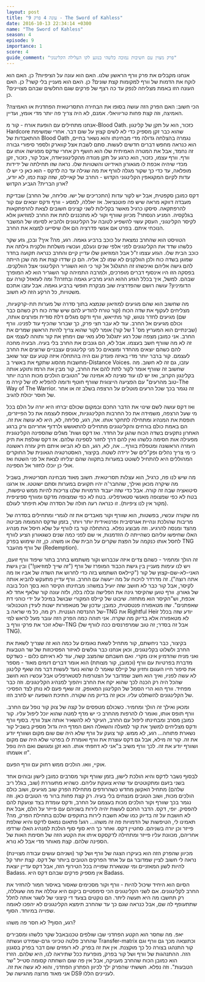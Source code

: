 ```yaml
---
layout: post
title: "עונה 4 פרק 9 - The Sword of Kahless"
date: 2016-10-13 22:34:14 +0300
name: "The Sword of Kahless"
season: 4
episode: 9
importance: 1
score: 4
guide_comment: "פרק מצוין עם חשיבות נמוכה כלשהי בנוגע לקו העלילה הקלינגוני"
---
```



אנחנו מקבלים את פרק וורף הראשון שלנו. האם הוא עונה על הציפיות? כן. האם הוא לוקח את הדמות של וורף למקומות קצת שונים? כן. האם הוא מעניין בלי קשר? כן. האם העונה הזו באמת מצליחה לנפק עד כה רצף של פרקים שגם החלשים שבהם מצויינים? כן.

הכי חשוב: האם הפרק הזה עושה בסופו את הבחירה התסריטאית הפחדנית או האמיצה? האמיצה, וזה קצת פחות טריוויאלי. אמנם, לא היה צריך פה יותר מדי אומץ, ועדיין.

אנחנו מתחילים עם הופעת אורח - קור מ-Blood Oath. כזכור, הוא על תקן של קלינגון Hardcore שהוא כבר זקן מספיק כדי לא לשים קצוץ על שום דבר. אחרי שמשימת ההתאבדות של Blood Oath נגמרה בהצלחה גדולה מדי מבחינתו והוא נשאר בחיים, הוא כנראה מחפש דברים חדשים לעשות. סתם לשבת אצל קווארק ולספר סיפורי גבורה זה נחמד, אבל את המטרה האמיתית שלו הוא חושף רק אחרי שדקס מפגישה אותו עם וורף. וורף עצמו, כזכור, הוא כרגע על תקן מנודה מהקלינגוניאדה, אבל קור, כזכור, זקן מכדי שיהיה אכפת לו מגאורון האידיוט והשטויות שלו. נראה שזו תחילתה של ידידות מופלאה, עד כדי כך שקור מגלה לוורף את מה שגילה עד כה לדקס - הוא כאן כי יש לו עדות לקיום המקגאפין הקלינגוני הקדוש - החרב של קאיילס, שזה קצת כמו, לא יודע, ארון הברית? הגביע הקדוש?

דקס כמובן סקפטית, אבל יש לקור עדות (התכריכים של ישו. סליחה, של החרב) שבדיקת מעבדה דווקא מראה שיש פה פוטנציאל. אז יאללה, למסע - וורף ודקס יוצאים עם קור להרפתקאה. סיסקו כרגיל מאשר בקלילות לשני קצינים חשובים לצאת להרפתקאות בגלקסיה. המניע הנסתר? מכיוון שוורף וקור לא מתכננים לתת את החרב למוזיאון אלא לקיסר הקלינגוני, העסק עשוי להשפיע לטובה על הקלינגונים ולהביא לסיומו של המשבר הנוכחי איתם. בפרט אם אנשי פדרציה הם אלו שיסייעו למצוא את החרב.

הטוויסט הוא שהחרב נמצאת על כוכב ברביע גאמה. רגע, מה? איך? ובכן, גזע שקר כלשהו שדד את הקלינגונים לפני אלפי שנים ונעלם, ועכשיו משלחת וולקנית גילתה את כוכב הבית שלו. הגזע עצמו ז"ל אבל המוזיאון שלו עדיין קיים והחרב כנראה תקועה בחדר שמוגן בשדה כוח ולכן הוולקנים לא שמו לב אליה. הם כן שדדו קצת את מה שכן הייתה להם גישה אליהם ואיכשהו זה התגלגל אל קור כי הוא השגריר הקלינגוני אצל הוולקנים. בפסקה הזו היו אינסוף דברים מופרכים, ולמרבה התמיהה קור השגריר הוא לא המופרך שבהם. למשל, איך בכלל הגזע ההוא הגיע מרביע גאמה ובחזרה? ומה לעזאזל קורה עם הדומיניון? עושה רושם שהפדרציה שוב מבקרת חופשי ברביע גאמה. אבל עזבו אתכם משטויות, כל הרקע הזה לא חשוב.

מה שחשוב הוא שהם מגיעים למוזיאון שנמצא בתוך סדרה של מערות תת-קרקעיות, מצליחים לעקוף את שדה הכוח (קור טורח להודיע להם שיש שדה כוח רק כשהם כבר שם) מגיעים לחדר נטוש, קור מתייאש, וורף ודקס מגלים דלת סודית ופורצים אותה, וכולם מגיעים אל החרב. עוד לא עבר חצי פרק, כך שברור שהכיף עוד לפנינו. וורף (שבינתיים הוא המעריץ מס' 1 של קור) אומר לקור שהוא צריך להיות הראשון שמרים את החרב. אני כמובן מצפה שכל רגע יתגלגל סלע מאי שם וימחץ את קור ותוהה לעצמי אם זה לא מה שוורף חשב בעצמו. אבל לא, הם גונבים את החרב בלי בעיה. הבעיה מחכה להם כשהם יוצאים מהחדר ומוצאים כל מני קלינגונים עצבניים שרוצים את החרב לעצמם. קור ברבר יותר מדי באיזה פונדק וגם היה בהתחלה איזה קטע עם יצור שואב מחשבות מהסוג שתקף את באשיר ב-Distance Voices. עזבו, גם זה לא חשוב. מה שחשוב זה שוורף אומר לקור לתת להם את החרב, קור מבין את הרמז ותוקע אותה בקלינגון הקרוב, ואז יש לנו עוד סצינה לא אמינה של "הטובים הולכים מכות הרבה יותר טוב מהרעים" עם הפציעה הייצוגית שוורף חוטף ודומה להפליא לזו של קירה מ-The Way of The Warrior. זה נגמר בכך שכל הרעים מוטלים על הרצפה בשלב זה או אחר של חוסר יכולת להגיב.

ואז דקס עושה לשם שינוי את הדבר החכם ובמקום שכולם יברחו היא יורה על הלם בכל מי שעל הרצפה, משמידה את כל החרבות הקלינגוניות, אוספת לעצמה את כל הפייזרים, תופסת את המנהיג ומתחילה לתחקר אותו. אה, רגע, סליחה, לא, היא לא עושה את זה. הם באמת כולם בורחים והקלינגונים מתחילים להתאושש ולרדוף אחריהם ורק ברגע האחרון נתקעים בשדה הכוח שהגן על החדר. ואז דקס ושות' מגלים שהספינה הקלינגונית מפעילה אות חסימה כלשהו ואין להם דרך לחזור לספינה שלהם. אז דקס שולפת את תיק העזרה הראשונה ומטפלת בוורף... אה, לא, רגע, הם לא הביאו איתם תיק עזרה ראשונה כי מי צריך נהלים ופק"לים של ירידה לשטח. בקיצור, האסטרטגיה הגאונית של החוקרים המהוללים היא להתחיל לשוטט במערות בתקווה שהם יצליחו לצאת אל פני השטח ואז אולי כן יוכלו לחזור אל הספינה.

מה שיש לנו פה, כרגיל, הוא עצלות תסריטאית. חשוב מאוד מבחינה תסריטאית, בשביל מה שיקרה מכאן ואילך, שהחבר'ה יהיו תקועים במערות וסתם ישוטטו. אז ארגנו סיטואציה שבה זה קורה. אבל כדי שזה יעבוד הדמויות שלנו צריכות להיות ממש טיפשות, בטח לא כפי שמצופה מאנשי סטארפליט. בטח לא כפי שמצופה מדקס ומוורף ספיציפית (מקור אין לנו ציפיות). זו כנראה רעה חולה של הסדרה שלא תיפתר לעולם.

מה שקורה עכשיו, בפשטות, הוא שוורף וקור מאבדים את זה לגמרי ומתחילים בסדרה של מריבות שהולכת ונהיית אגרסיבית ופרנואידית יותר ויותר, בזמן שדקס ההמומה מביטה מהצד ומנסה להרגיע. וזה מבוצע נפלא. בהתחלה קור בז לוורף על שלא חיסל את מנהיג האלו שחיפשו עליהם כשהייתה לו הזדמנות, אי שם לפני כמה שנים כשגאורון הציע לוורף לחסל אותו כנקמה על הפצת שקרים על הבית שלו או משהו. כן, זה שימוש בפרק TNG של וורף מהעבר (Redemption).

זה הולך ומחמיר - כשהם צדים איזה עכברוש וקור משתמש בחרב בתור שיפוד וורף זועם, ויש לנו עימות מעניין בין גישת הכבוד המופרז של וורף ("זה שייך למוזיאון!") ובין גישת האני-לא-שם-קצוץ של קור ("קיילאס השתמש בזה כדי לחרוש את השדה של אביו אז מה אתה רוצה"). זה מדרדר לויכוח על מה ייעשה עם החרב. וורף עדיין מתעקש להביא אותה לקיסר, אבל קור כבר לא חושב שזה יועיל במשהו: מבחינתו הקיסר הוא בסך הכל בובה של גאורון. וורף טוען שהקיסר גינה את הפלישה ובלה בלה, ולזה עונה קור שלאף אחד לא אכפת, וש"הקיסר הוא מתחזה. שיבוט של קיילס המקורי שבושל במיכל על ידי כוהני דת שאפתנים". שזו מטאפורה פנטסטית, כמובן; עדכון של מטאפורות ישנות לעידן הטכנולוגי של ההנדסה הגנטית. רק מה, כל מי שראה ב-TNG את Rightful Heir יודע שזה בכלל לא מטאפורה אלא בדיוק מה שקרה. אני תוהה כמה הפרק הזה עובר מעל לראש למי שלא זוכר את פרקי וורף ב-TNG (אבל זה בסדר; זה טוב שמרפרנסים ככה לוורף של TNG).

בקיצור, כבר ניחשתם, קור מתחיל לשאת נאומים על כמה הוא זה שצריך לשאת את החרב ולשלוט בקלינגונים, וכאן אנחנו כבר גולשים לאיזור הפסיכוזות של שר הטבעות ואני מניח שהדמיון אינו מקרי. ואם חשבתם שהמצב קשה, עוד לא ראיתם כלום - כשדקס מדברת בפרטיות עם וורף (וכמובן, קור מצותת) הוא אומר דברים דומים מאוד - מספר את סיפור חייו העגום וחזיון של קיילס שאמר לו שהוא נועד לעשות דבר מה שאף קלינגון לא עשה לפניו, ואיך הוא חשב שמדובר על הצטרפות לסטארפליט אבל עכשיו הוא חושב שהכל היה רק הכנה לכך שהוא יקח את החרב ויהפוך למנהיג הקלינגונים. וזה כבר מפחיד. וורף הוא הרי הסמל של הקלינגון המאופק. זה שאף פעם לא נותן לצד הפסיכי של הקלינגונים להשתלט עליו. וכאן זה בדיוק מה שקורה. חתיכת השפעה יש לחרב הזו.

ומכאן ואילך זה הולך ומחמיר. כשכולם מטפסים על קצה של צוק קור נופל עם החרב. וורף תופס אותו, ואומר לו להרפות מהחרב כי יש מדף למטה שהוא יוכל ליפול עליו. קור כמובן מסרב ומבחינתו ליפול עם החרב, העיקר לא להשאיר אותה אצל וורף. בסוף וורף ודקס מצליחים למשוך את קור למעלה והשאלה האם המדף היה גדול מספיק בשביל קור נשארת פתוחה... רגע, לא ממש. קור צועק על וורף שלא היה שם שום מקום ושוורף יודע את זה. קור זה מילא, אבל גם דקס עוצרת את וורף ואומרת לו בפרטי שלא היה שם מקום ושוורף יודע את זה. לכך וורף משיב ב"אני לא דחפתי אותו. הוא זקן ומגושם ואם היה נופל זו אשמתו".

אוקיי, וואו. הולכים ממש רחוק עם וורף הפעם.

לבסוף נשבר לדקס והיא הולכת לישון, בזמן שוורף וקור מסרבים כמובן לישון ובוהים אחד בשני בזעם ומתקוטטים עד שהיא צועקת עליהם. כשהיא מתעוררת (שוב, בגלל ריב שלהם) מתחיל האקשן מחדש כשהרודפים מתחילת הפרק שוב מגיעים, ושוב כולם הולכים מכות, ושוב הטובים מנצחים בלי בעיה. רק קצת פחות ברור מי הטובים כאן. וזה נגמר בכך שוורף וקור הולכים מכות בעצמם על החרב, ודקס עומדת בצד וצועקת להם להפסיק. יופי, דקס. הדבר החכם לעשות יהיה לירות בשניהם עם פייזר על הלם, אבל את לא חושבת על זה בדיוק כמו שלא חשבת לירות בתוקפים שלכם בתחילת הפרק, מה? תאמינו לי, הטיפשות של הדמויות פה זה משהו... רגע! פתאום נמאס לדקס והיא שולפת פייזר וכן יורה בשניהם. סחטיין דקס. ואחר כך היא סוף סוף הולכת למנהיג האלו שרדפו אחריהם, מכוונת עליו פייזר ומתחילה לדקסקס איתו את הקטע הזה של חסימת האות של הספינה שלהם. קצת מאוחר מדי אבל לא נורא.

מכיוון שהפרק הזה הוא בעיקרו הצגה של וורף ושל קור (ושניהם עושים עבודה מצויינת) נראה לי חשוב לציין שמדובר גם על אחד הפרקים הטובים ביותר של דקס. קצת יותר קל להיות לשון המאזניים ומי שנשארת שפוייה בכל הטירוף הזה, אבל דקס עדיין יוצאת Badass. אין מספיק פרקים שבהם דקס היא Badass.

הסיום הוא היחיד שיכול להיות - וורף וקור מסכימים שאסור באיסור חמור להחזיר את החרב לקלינגונים. אם לשני הקלינגונים הכי סימפטיים ביקום היא עוללה את מה שעוללה, רק תחשבו מה היא תעשה ליתר. הם נוקטים בצעד די קיצוני של לשגר אותה לחלל שתתעופף לה שם, אבל כנראה שגם כך עד שהחרב תימצא הקלינגונים לא יהפכו לאומה שפוייה במיוחד. הסוף.

רגע, הסוף? לא חסר פה משהו?

יאפ. מה שחסר הוא הקטע הפחדני שבו שולפים טכנובאבל שקר כלשהו ומסבירים שהחרב פלטה טכיוני גרם-שמידט ועשתה Transfer-matrix וכתוצאה מכך גם וורף וגם קור התנהגו בצורה כל כך מוקצנת. אין את זה בפרק. לא רומזים שום דבר בפרק בסגנון הזה. ההתנהגות של וורף ושל קור בפרק, מופרעת ככל שתיראה לנו, היא שלהם. הזרז הוא כמובן הכוח שהחרב מעניקה, אבל אין פה שום השחתה קסומה סטייל "שר הטבעות". וזה נפלא. חששתי שהפרק ילך לכיוון הפתרון הפחדני, והוא לא עשה את זה. אני מאוד מרוצה מהגישה של DS9 לעניינים הללו.